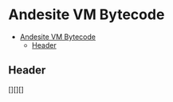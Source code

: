 # Andesite VM Bytecode
- [Andesite VM Bytecode](#andesite-vm-bytecode)
  - [Header](#header)

## Header

[][][]